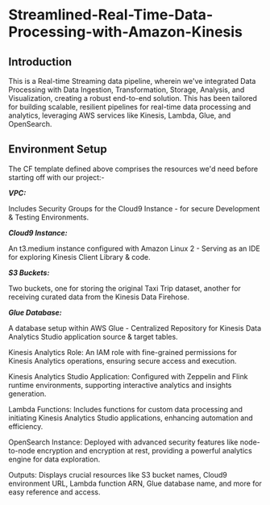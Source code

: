 # Streamlined-Real-Time-Data-Processing-with-Amazon-Kinesis

## Introduction
This is a Real-time Streaming data pipeline, wherein we've integrated Data Processing with Data Ingestion, Transformation, Storage, Analysis, and Visualization, creating a robust end-to-end solution. This has been tailored for building scalable, resilient pipelines for real-time data processing and analytics, leveraging AWS services like Kinesis, Lambda, Glue, and OpenSearch.


## Environment Setup
The CF template defined above comprises the resources we'd need before starting off with our project:-

**_VPC:_**

Includes Security Groups for the Cloud9 Instance - for secure Development & Testing Environments.

**_Cloud9 Instance:_**

An t3.medium instance configured with Amazon Linux 2 - Serving as an IDE for exploring Kinesis Client Library & code.

**_S3 Buckets:_**

Two buckets, one for storing the original Taxi Trip dataset,  another for receiving curated data from the Kinesis Data Firehose.

**_Glue Database:_**

A database setup within AWS Glue - Centralized Repository for Kinesis Data Analytics Studio application source & target tables.

Kinesis Analytics Role: 
An IAM role with fine-grained permissions for Kinesis Analytics operations, ensuring secure access and execution.

Kinesis Analytics Studio Application: 
Configured with Zeppelin and Flink runtime environments, supporting interactive analytics and insights generation.

Lambda Functions: 
Includes functions for custom data processing and initiating Kinesis Analytics Studio applications, enhancing automation and efficiency.

OpenSearch Instance: 
Deployed with advanced security features like node-to-node encryption and encryption at rest, providing a powerful analytics engine for data exploration.

Outputs: 
Displays crucial resources like S3 bucket names, Cloud9 environment URL, Lambda function ARN, Glue database name, and more for easy reference and access.


    

